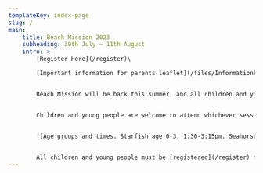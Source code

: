 ```yaml
---
templateKey: index-page
slug: /
main:
    title: Beach Mission 2023
    subheading: 30th July – 11th August
    intro: >-
        [Register Here](/register)\

        [Important information for parents leaflet](/files/InformationForParents2023.pdf)  


        Beach Mission will be back this summer, and all children and young people will be welcome to join in. There will be activities every weekday for 0-17 year olds in six different age groups. Everyone is welcome, and activities are free (apart from a contribution for the outing). Activities include games, crafts, competitions, an outing, and interactive Bible based activities appropriate for each age group.


        Children and young people are welcome to attend whichever sessions they wish. Check out our age groups and session times here:


        ![Age groups and times. Starfish age 0-3, 1:30-3:15pm. Seahorses age 4-5s, 1:30-3:15pm. Turtles age 6-7s, 10-11:45am and 1:30-3:15pm. Narwhals age 8-10s, 10-11:45am, 1:30-3:15pm, and 7:30-8:45pm. Sharks age 11-12s, 10-11:45am, 1:30-3:15pm, and 7:30-8:45pm. Deckers age 13-17s, 10-11:45am, 1:30-3:15pm, and 7:30-9:45pm. The Lighthouse for adults and children not at other groups. 10:45-11:45am.](/files/age-groups-session-times-2023.jpg "Age group times")


        All children and young people must be [registered](/register) for safeguarding reasons and to give us contact details and other important information. If you have any questions, please use the contact form.
---
```

